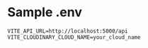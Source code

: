 # Sample .env

```
VITE_API_URL=http://localhost:5000/api
VITE_CLOUDINARY_CLOUD_NAME=your_cloud_name

```